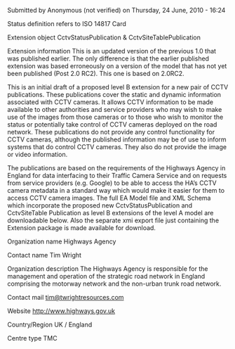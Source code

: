Submitted by Anonymous (not verified) on Thursday, 24 June, 2010 - 16:24

Status definition refers to ISO 14817
Card

Extension object
CctvStatusPublication & CctvSiteTablePublication

Extension information
This is an updated version of the previous 1.0 that was published earlier. The only difference is that the earlier published extension was based erroneously on a version of the model that has not yet been published (Post 2.0 RC2). This one is based on 2.0RC2.

This is an initial draft of a proposed level B extension for a new pair of CCTV publications.
These publications cover the static and dynamic information associated with CCTV cameras. It allows CCTV information to be made available to other authorities and service providers who may wish to make use of the images from those cameras or to those who wish to monitor the status or potentially take control of CCTV cameras deployed on the road network. These publications do not provide any control functionality for CCTV cameras, although the published information may be of use to inform systems that do control CCTV cameras. They also do not provide the image or video information.
 

The publications are based on the requirements of the Highways Agency in England for data interfacing to their Traffic Camera Service and on requests from service providers (e.g. Google) to be able to access the HA’s CCTV camera metadata in a standard way which would make it easier for them to access CCTV camera images.
The full EA Model file and XML Schema which incorporate the proposed new CctvStatusPublication and CctvSiteTable Publication as level B extensions of the level A model are downloadable below. Also the separate xmi export file just containing the Extension package is made available for download.

Organization name
Highways Agency

Contact name
Tim Wright

Organization description
The Highways Agency is responsible for the management and operation of the strategic road network in England comprising the motorway network and the non-urban trunk road network.

Contact mail
tim@twrightresources.com

Website
http://www.highways.gov.uk

Country/Region
UK / England

Centre type
TMC